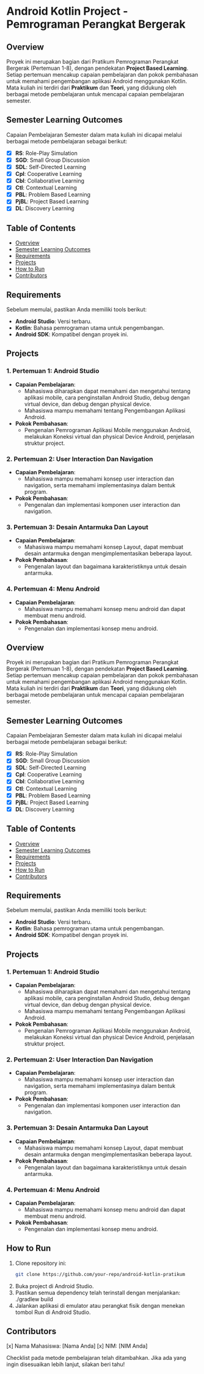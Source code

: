 # Android Kotlin Project - Pemrograman Perangkat Bergerak

## Overview
Proyek ini merupakan bagian dari Pratikum Pemrograman Perangkat Bergerak (Pertemuan 1-8), dengan pendekatan **Project Based Learning**. Setiap pertemuan mencakup capaian pembelajaran dan pokok pembahasan untuk memahami pengembangan aplikasi Android menggunakan Kotlin. Mata kuliah ini terdiri dari **Praktikum** dan **Teori**, yang didukung oleh berbagai metode pembelajaran untuk mencapai capaian pembelajaran semester.

## Semester Learning Outcomes
Capaian Pembelajaran Semester dalam mata kuliah ini dicapai melalui berbagai metode pembelajaran sebagai berikut:
- [x] **RS**: Role-Play Simulation
- [x] **SGD**: Small Group Discussion
- [x] **SDL**: Self-Directed Learning
- [x] **Cpl**: Cooperative Learning
- [x] **Cbl**: Collaborative Learning
- [x] **Ctl**: Contextual Learning
- [x] **PBL**: Problem Based Learning
- [x] **PjBL**: Project Based Learning
- [x] **DL**: Discovery Learning

## Table of Contents
- [Overview](#overview)
- [Semester Learning Outcomes](#semester-learning-outcomes)
- [Requirements](#requirements)
- [Projects](#projects)
- [How to Run](#how-to-run)
- [Contributors](#contributors)

## Requirements
Sebelum memulai, pastikan Anda memiliki tools berikut:
- **Android Studio**: Versi terbaru.
- **Kotlin**: Bahasa pemrograman utama untuk pengembangan.
- **Android SDK**: Kompatibel dengan proyek ini.

## Projects

### 1. Pertemuan 1: Android Studio
- **Capaian Pembelajaran**:
  - Mahasiswa diharapkan dapat memahami dan mengetahui tentang aplikasi mobile, cara penginstallan Android Studio, debug dengan virtual device, dan debug dengan physical device.
  - Mahasiswa mampu memahami tentang Pengembangan Aplikasi Android.
- **Pokok Pembahasan**:
  - Pengenalan Pemrograman Aplikasi Mobile menggunakan Android, melakukan Koneksi virtual dan physical Device Android, penjelasan struktur project.

### 2. Pertemuan 2: User Interaction Dan Navigation
- **Capaian Pembelajaran**:
  - Mahasiswa mampu memahami konsep user interaction dan navigation, serta memahami implementasinya dalam bentuk program.
- **Pokok Pembahasan**:
  - Pengenalan dan implementasi komponen user interaction dan navigation.

### 3. Pertemuan 3: Desain Antarmuka Dan Layout
- **Capaian Pembelajaran**:
  - Mahasiswa mampu memahami konsep Layout, dapat membuat desain antarmuka dengan mengimplementasikan beberapa layout.
- **Pokok Pembahasan**:
  - Pengenalan layout dan bagaimana karakteristiknya untuk desain antarmuka.

### 4. Pertemuan 4: Menu Android
- **Capaian Pembelajaran**:
  - Mahasiswa mampu memahami konsep menu android dan dapat membuat menu android.
- **Pokok Pembahasan**:
  - Pengenalan dan implementasi konsep menu android.

## Overview
Proyek ini merupakan bagian dari Pratikum Pemrograman Perangkat Bergerak (Pertemuan 1-8), dengan pendekatan **Project Based Learning**. Setiap pertemuan mencakup capaian pembelajaran dan pokok pembahasan untuk memahami pengembangan aplikasi Android menggunakan Kotlin. Mata kuliah ini terdiri dari **Praktikum** dan **Teori**, yang didukung oleh berbagai metode pembelajaran untuk mencapai capaian pembelajaran semester.

## Semester Learning Outcomes
Capaian Pembelajaran Semester dalam mata kuliah ini dicapai melalui berbagai metode pembelajaran sebagai berikut:
- [x] **RS**: Role-Play Simulation
- [x] **SGD**: Small Group Discussion
- [x] **SDL**: Self-Directed Learning
- [x] **Cpl**: Cooperative Learning
- [x] **Cbl**: Collaborative Learning
- [x] **Ctl**: Contextual Learning
- [x] **PBL**: Problem Based Learning
- [x] **PjBL**: Project Based Learning
- [x] **DL**: Discovery Learning

## Table of Contents
- [Overview](#overview)
- [Semester Learning Outcomes](#semester-learning-outcomes)
- [Requirements](#requirements)
- [Projects](#projects)
- [How to Run](#how-to-run)
- [Contributors](#contributors)

## Requirements
Sebelum memulai, pastikan Anda memiliki tools berikut:
- **Android Studio**: Versi terbaru.
- **Kotlin**: Bahasa pemrograman utama untuk pengembangan.
- **Android SDK**: Kompatibel dengan proyek ini.

## Projects

### 1. Pertemuan 1: Android Studio
- **Capaian Pembelajaran**:
  - Mahasiswa diharapkan dapat memahami dan mengetahui tentang aplikasi mobile, cara penginstallan Android Studio, debug dengan virtual device, dan debug dengan physical device.
  - Mahasiswa mampu memahami tentang Pengembangan Aplikasi Android.
- **Pokok Pembahasan**:
  - Pengenalan Pemrograman Aplikasi Mobile menggunakan Android, melakukan Koneksi virtual dan physical Device Android, penjelasan struktur project.

### 2. Pertemuan 2: User Interaction Dan Navigation
- **Capaian Pembelajaran**:
  - Mahasiswa mampu memahami konsep user interaction dan navigation, serta memahami implementasinya dalam bentuk program.
- **Pokok Pembahasan**:
  - Pengenalan dan implementasi komponen user interaction dan navigation.

### 3. Pertemuan 3: Desain Antarmuka Dan Layout
- **Capaian Pembelajaran**:
  - Mahasiswa mampu memahami konsep Layout, dapat membuat desain antarmuka dengan mengimplementasikan beberapa layout.
- **Pokok Pembahasan**:
  - Pengenalan layout dan bagaimana karakteristiknya untuk desain antarmuka.

### 4. Pertemuan 4: Menu Android
- **Capaian Pembelajaran**:
  - Mahasiswa mampu memahami konsep menu android dan dapat membuat menu android.
- **Pokok Pembahasan**:
  - Pengenalan dan implementasi konsep menu android.

## How to Run
1. Clone repository ini:
   ```bash
   git clone https://github.com/your-repo/android-kotlin-pratikum
2. Buka project di Android Studio.
3. Pastikan semua dependency telah terinstall dengan menjalankan:
./gradlew build
4. Jalankan aplikasi di emulator atau perangkat fisik dengan menekan tombol Run di Android Studio.

## Contributors
[x] Nama Mahasiswa: [Nama Anda]
[x] NIM: [NIM Anda]

Checklist pada metode pembelajaran telah ditambahkan. Jika ada yang ingin disesuaikan lebih lanjut, silakan beri tahu!
